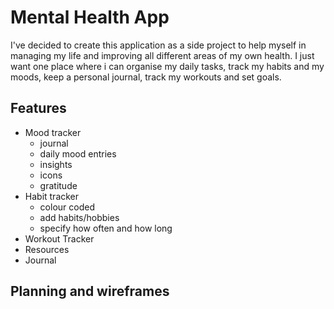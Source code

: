 # Mental Health App

I've decided to create this application as a side project to help myself in managing my life and improving all different areas of my own health. I just want one place where i can organise my daily tasks, track my habits and my moods, keep a personal journal, track my workouts and set goals. 



## Features

- Mood tracker
  - journal
  - daily mood entries
  - insights 
  - icons
  - gratitude
- Habit tracker
  - colour coded
  - add habits/hobbies
  - specify how often and how long
- Workout Tracker
- Resources
- Journal





## Planning and wireframes

